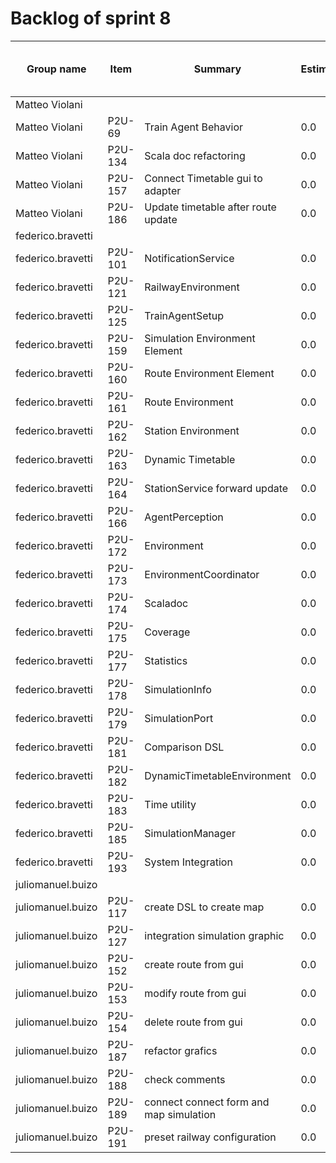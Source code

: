 
# Backlog of sprint 8
|Group name       |Item  |Summary                               |Estimation|Total spent time|Spent time|1 Mar 2025 00:00|2 Mar 2025 00:00|3 Mar 2025 00:00|4 Mar 2025 00:00|5 Mar 2025 00:00|6 Mar 2025 00:00|7 Mar 2025 00:00  |8 Mar 2025 00:00|9 Mar 2025 00:00|10 Mar 2025 00:00|
|-----------------|------|--------------------------------------|----------|----------------|----------|----------------|----------------|----------------|----------------|----------------|----------------|------------------|----------------|----------------|-----------------|
|Matteo Violani   |      |                                      |          |                |16.0      |0.0             |0.0             |0.0             |3.0             |5.0             |5.0             |3.0               |0.0             |0.0             |0.0              |
|Matteo Violani   |P2U-69|Train Agent Behavior                  |0.0       |0.0             |3.0       |                |                |                |                |                |3.0             |                  |                |                |                 |
|Matteo Violani   |P2U-134|Scala doc refactoring                 |0.0       |0.0             |3.0       |                |                |                |                |                |                |3.0               |                |                |                 |
|Matteo Violani   |P2U-157|Connect Timetable gui to adapter      |0.0       |0.0             |3.0       |                |                |                |3.0             |                |                |                  |                |                |                 |
|Matteo Violani   |P2U-186|Update timetable after route update   |0.0       |0.0             |7.0       |                |                |                |                |5.0             |2.0             |                  |                |                |                 |
|federico.bravetti|      |                                      |          |                |147.66666666666666|9.583333333333334|14.166666666666666|10.166666666666666|13.666666666666666|10.25           |10.0            |12.75             |0.0             |13.0            |9.0              |
|federico.bravetti|P2U-101|NotificationService                   |0.0       |0.0             |7.5       |                |                |                |                |                |1.5             |                  |                |                |                 |
|federico.bravetti|P2U-121|RailwayEnvironment                    |0.0       |0.0             |26.083333333333332|                |7.333333333333333|                |                |                |                |                  |                |                |                 |
|federico.bravetti|P2U-125|TrainAgentSetup                       |0.0       |0.0             |1.0       |                |                |                |                |                |                |                  |                |                |                 |
|federico.bravetti|P2U-159|Simulation Environment Element        |0.0       |0.0             |4.0       |                |                |                |                |                |                |                  |                |                |                 |
|federico.bravetti|P2U-160|Route Environment Element             |0.0       |0.0             |8.0       |                |                |                |5.0             |                |                |                  |                |                |                 |
|federico.bravetti|P2U-161|Route Environment                     |0.0       |0.0             |3.0       |                |                |                |3.0             |                |                |                  |                |                |                 |
|federico.bravetti|P2U-162|Station Environment                   |0.0       |0.0             |3.0       |                |                |                |3.0             |                |                |                  |                |                |                 |
|federico.bravetti|P2U-163|Dynamic Timetable                     |0.0       |0.0             |6.0       |2.1666666666666665|3.8333333333333335|                |                |                |                |                  |                |                |                 |
|federico.bravetti|P2U-164|StationService forward update         |0.0       |0.0             |5.0       |                |                |                |                |                |                |5.0               |                |                |                 |
|federico.bravetti|P2U-166|AgentPerception                       |0.0       |0.0             |14.0      |7.416666666666667|                |6.583333333333333|                |                |                |                  |                |                |                 |
|federico.bravetti|P2U-172|Environment                           |0.0       |0.0             |2.0       |                |                |2.0             |                |                |                |                  |                |                |                 |
|federico.bravetti|P2U-173|EnvironmentCoordinator                |0.0       |0.0             |1.5833333333333333|                |                |1.5833333333333333|                |                |                |                  |                |                |                 |
|federico.bravetti|P2U-174|Scaladoc                              |0.0       |0.0             |2.5       |                |                |                |                |                |                |2.5               |                |                |                 |
|federico.bravetti|P2U-175|Coverage                              |0.0       |0.0             |1.0       |                |                |                |                |                |                |1.0               |                |                |                 |
|federico.bravetti|P2U-177|Statistics                            |0.0       |0.0             |5.0       |                |                |                |                |                |5.0             |                  |                |                |                 |
|federico.bravetti|P2U-178|SimulationInfo                        |0.0       |0.0             |3.5       |                |                |                |                |                |3.5             |                  |                |                |                 |
|federico.bravetti|P2U-179|SimulationPort                        |0.0       |0.0             |2.0       |                |                |                |                |                |                |                  |                |                |                 |
|federico.bravetti|P2U-181|Comparison DSL                        |0.0       |0.0             |5.0       |                |                |                |                |1.5             |                |                  |                |                |                 |
|federico.bravetti|P2U-182|DynamicTimetableEnvironment           |0.0       |0.0             |6.916666666666667|                |                |                |2.6666666666666665|                |                |4.25              |                |                |                 |
|federico.bravetti|P2U-183|Time utility                          |0.0       |0.0             |3.0       |                |3.0             |                |                |                |                |                  |                |                |                 |
|federico.bravetti|P2U-185|SimulationManager                     |0.0       |0.0             |15.583333333333334|                |                |                |                |8.75            |                |                  |                |                |                 |
|federico.bravetti|P2U-193|System Integration                    |0.0       |0.0             |22.0      |                |                |                |                |                |                |                  |                |13.0            |9.0              |
|juliomanuel.buizo|      |                                      |          |                |35.0      |0.0             |0.0             |0.0             |0.0             |0.0             |6.5             |10.5              |6.5             |9.0             |0.0              |
|juliomanuel.buizo|P2U-117|create DSL to create map              |0.0       |0.0             |4.0       |                |                |                |                |                |                |                  |                |4.0             |                 |
|juliomanuel.buizo|P2U-127|integration simulation graphic        |0.0       |0.0             |8.0       |                |                |                |                |                |                |5.5               |                |                |                 |
|juliomanuel.buizo|P2U-152|create route from gui                 |0.0       |0.0             |2.0       |                |                |                |                |                |2.0             |                  |                |                |                 |
|juliomanuel.buizo|P2U-153|modify route from gui                 |0.0       |0.0             |5.5       |                |                |                |                |                |2.5             |3.0               |                |                |                 |
|juliomanuel.buizo|P2U-154|delete route from gui                 |0.0       |0.0             |2.0       |                |                |                |                |                |2.0             |                  |                |                |                 |
|juliomanuel.buizo|P2U-187|refactor grafics                      |0.0       |0.0             |4.5       |                |                |                |                |                |                |2.0               |2.5             |                |                 |
|juliomanuel.buizo|P2U-188|check comments                        |0.0       |0.0             |4.0       |                |                |                |                |                |                |                  |2.0             |2.0             |                 |
|juliomanuel.buizo|P2U-189|connect connect form and map simulation|0.0       |0.0             |2.0       |                |                |                |                |                |                |                  |2.0             |                |                 |
|juliomanuel.buizo|P2U-191|preset railway configuration          |0.0       |0.0             |3.0       |                |                |                |                |                |                |                  |                |3.0             |                 |
